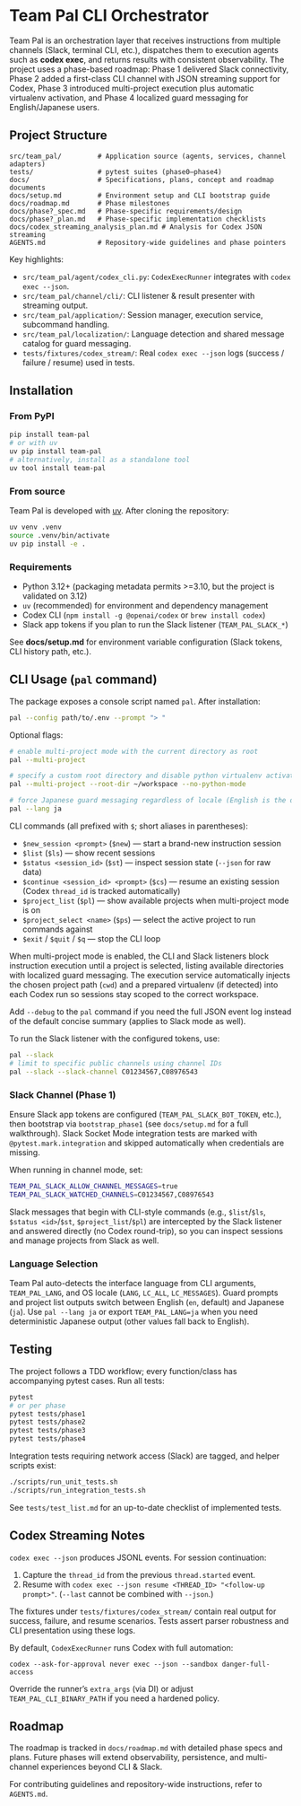 # Team Pal CLI Orchestrator

Team Pal is an orchestration layer that receives instructions from multiple channels (Slack, terminal CLI, etc.), dispatches them to execution agents such as **codex exec**, and returns results with consistent observability. The project uses a phase-based roadmap: Phase 1 delivered Slack connectivity, Phase 2 added a first-class CLI channel with JSON streaming support for Codex, Phase 3 introduced multi-project execution plus automatic virtualenv activation, and Phase 4 localized guard messaging for English/Japanese users.

## Project Structure

```
src/team_pal/         # Application source (agents, services, channel adapters)
tests/                # pytest suites (phase0–phase4)
docs/                 # Specifications, plans, concept and roadmap documents
docs/setup.md         # Environment setup and CLI bootstrap guide
docs/roadmap.md       # Phase milestones
docs/phase?_spec.md   # Phase-specific requirements/design
docs/phase?_plan.md   # Phase-specific implementation checklists
docs/codex_streaming_analysis_plan.md # Analysis for Codex JSON streaming
AGENTS.md             # Repository-wide guidelines and phase pointers
```

Key highlights:
- `src/team_pal/agent/codex_cli.py`: `CodexExecRunner` integrates with `codex exec --json`.
- `src/team_pal/channel/cli/`: CLI listener & result presenter with streaming output.
- `src/team_pal/application/`: Session manager, execution service, subcommand handling.
- `src/team_pal/localization/`: Language detection and shared message catalog for guard messaging.
- `tests/fixtures/codex_stream/`: Real `codex exec --json` logs (success / failure / resume) used in tests.

## Installation

### From PyPI

```bash
pip install team-pal
# or with uv
uv pip install team-pal
# alternatively, install as a standalone tool
uv tool install team-pal
```

### From source

Team Pal is developed with [uv](https://github.com/astral-sh/uv). After cloning the repository:

```bash
uv venv .venv
source .venv/bin/activate
uv pip install -e .
```

### Requirements

- Python 3.12+ (packaging metadata permits >=3.10, but the project is validated on 3.12)
- `uv` (recommended) for environment and dependency management
- Codex CLI (`npm install -g @openai/codex` or `brew install codex`)
- Slack app tokens if you plan to run the Slack listener (`TEAM_PAL_SLACK_*`)

See **docs/setup.md** for environment variable configuration (Slack tokens, CLI history path, etc.).

## CLI Usage (`pal` command)

The package exposes a console script named `pal`. After installation:

```bash
pal --config path/to/.env --prompt "> "
```

Optional flags:

```bash
# enable multi-project mode with the current directory as root
pal --multi-project

# specify a custom root directory and disable python virtualenv activation
pal --multi-project --root-dir ~/workspace --no-python-mode

# force Japanese guard messaging regardless of locale (English is the default)
pal --lang ja
```

CLI commands (all prefixed with `$`; short aliases in parentheses):
- `$new_session <prompt>` (`$new`) — start a brand-new instruction session
- `$list` (`$ls`) — show recent sessions
- `$status <session_id>` (`$st`) — inspect session state (`--json` for raw data)
- `$continue <session_id> <prompt>` (`$cs`) — resume an existing session (Codex `thread_id` is tracked automatically)
- `$project_list` (`$pl`) — show available projects when multi-project mode is on
- `$project_select <name>` (`$ps`) — select the active project to run commands against
- `$exit` / `$quit` / `$q` — stop the CLI loop

When multi-project mode is enabled, the CLI and Slack listeners block instruction execution until a project is selected, listing available directories with localized guard messaging. The execution service automatically injects the chosen project path (`cwd`) and a prepared virtualenv (if detected) into each Codex run so sessions stay scoped to the correct workspace.

Add `--debug` to the `pal` command if you need the full JSON event log instead of the default concise summary (applies to Slack mode as well).

To run the Slack listener with the configured tokens, use:

```bash
pal --slack
# limit to specific public channels using channel IDs
pal --slack --slack-channel C01234567,C08976543
```

### Slack Channel (Phase 1)

Ensure Slack app tokens are configured (`TEAM_PAL_SLACK_BOT_TOKEN`, etc.), then bootstrap via `bootstrap_phase1` (see `docs/setup.md` for a full walkthrough). Slack Socket Mode integration tests are marked with `@pytest.mark.integration` and skipped automatically when credentials are missing.

When running in channel mode, set:

```bash
TEAM_PAL_SLACK_ALLOW_CHANNEL_MESSAGES=true
TEAM_PAL_SLACK_WATCHED_CHANNELS=C01234567,C08976543
```

Slack messages that begin with CLI-style commands (e.g., `$list`/`$ls`, `$status <id>`/`$st`, `$project_list`/`$pl`) are intercepted by the Slack listener and answered directly (no Codex round-trip), so you can inspect sessions and manage projects from Slack as well.

### Language Selection

Team Pal auto-detects the interface language from CLI arguments, `TEAM_PAL_LANG`, and OS locale (`LANG`, `LC_ALL`, `LC_MESSAGES`). Guard prompts and project list outputs switch between English (`en`, default) and Japanese (`ja`). Use `pal --lang ja` or export `TEAM_PAL_LANG=ja` when you need deterministic Japanese output (other values fall back to English).

## Testing

The project follows a TDD workflow; every function/class has accompanying pytest cases. Run all tests:

```bash
pytest
# or per phase
pytest tests/phase1
pytest tests/phase2
pytest tests/phase3
pytest tests/phase4
```

Integration tests requiring network access (Slack) are tagged, and helper scripts exist:

```bash
./scripts/run_unit_tests.sh
./scripts/run_integration_tests.sh
```

See `tests/test_list.md` for an up-to-date checklist of implemented tests.

## Codex Streaming Notes

`codex exec --json` produces JSONL events. For session continuation:

1. Capture the `thread_id` from the previous `thread.started` event.
2. Resume with `codex exec --json resume <THREAD_ID> "<follow-up prompt>"`. (`--last` cannot be combined with `--json`.)

The fixtures under `tests/fixtures/codex_stream/` contain real output for success, failure, and resume scenarios. Tests assert parser robustness and CLI presentation using these logs.

By default, `CodexExecRunner` runs Codex with full automation:

```
codex --ask-for-approval never exec --json --sandbox danger-full-access
```

Override the runner’s `extra_args` (via DI) or adjust `TEAM_PAL_CLI_BINARY_PATH` if you need a hardened policy.

## Roadmap

The roadmap is tracked in `docs/roadmap.md` with detailed phase specs and plans. Future phases will extend observability, persistence, and multi-channel experiences beyond CLI & Slack.

For contributing guidelines and repository-wide instructions, refer to `AGENTS.md`.
